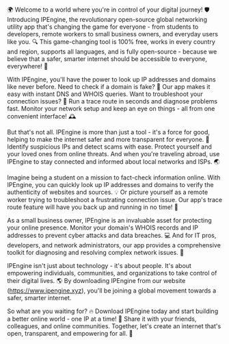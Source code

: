 🌍 Welcome to a world where you're in control of your digital journey! 🛡️ Introducing IPEngine, the revolutionary open-source global networking utility app that's changing the game for everyone - from students to developers, remote workers to small business owners, and everyday users like you. 🔍 This game-changing tool is 100% free, works in every country and region, supports all languages, and is fully open-source - because we believe that a safer, smarter internet should be accessible to everyone, everywhere! 📡

With IPEngine, you'll have the power to look up IP addresses and domains like never before. Need to check if a domain is fake? 💸 Our app makes it easy with instant DNS and WHOIS queries. Want to troubleshoot your connection issues? 🔧 Run a trace route in seconds and diagnose problems fast. Monitor your network setup and keep an eye on things - all from one convenient interface! 🕰️

But that's not all. IPEngine is more than just a tool - it's a force for good, helping to make the internet safer and more transparent for everyone. 💪 Identify suspicious IPs and detect scams with ease. Protect yourself and your loved ones from online threats. And when you're traveling abroad, use IPEngine to stay connected and informed about local networks and ISPs. 🌏

Imagine being a student on a mission to fact-check information online. With IPEngine, you can quickly look up IP addresses and domains to verify the authenticity of websites and sources. 💡 Or picture yourself as a remote worker trying to troubleshoot a frustrating connection issue. Our app's trace route feature will have you back up and running in no time! 🚀

As a small business owner, IPEngine is an invaluable asset for protecting your online presence. Monitor your domain's WHOIS records and IP addresses to prevent cyber attacks and data breaches. 💻 And for IT pros, developers, and network administrators, our app provides a comprehensive toolkit for diagnosing and resolving complex network issues. 🔧

IPEngine isn't just about technology - it's about people. It's about empowering individuals, communities, and organizations to take control of their digital lives. 🌎 By downloading IPEngine from our website (https://www.ipengine.xyz), you'll be joining a global movement towards a safer, smarter internet.

So what are you waiting for? 🔥 Download IPEngine today and start building a better online world - one IP at a time! 💪 Share it with your friends, colleagues, and online communities. Together, let's create an internet that's open, transparent, and empowering for all. 🌟